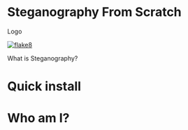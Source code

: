 # Steganography From Scratch

Logo

[![flake8](https://img.shields.io/badge/flake8-passing-brightgreen)](https://github.com/italoPontes/Steganography)

What is Steganography?

# Quick install

# Who am I?

